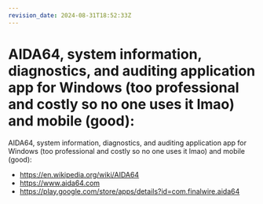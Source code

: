 ```yaml
---
revision_date: 2024-08-31T18:52:33Z
---
```

# AIDA64, system information, diagnostics, and auditing application app for Windows (too professional and costly so no one uses it lmao) and mobile (good):
AIDA64, system information, diagnostics, and auditing application app for Windows (too professional and costly so no one uses it lmao) and mobile (good):
* https://en.wikipedia.org/wiki/AIDA64
* https://www.aida64.com
* https://play.google.com/store/apps/details?id=com.finalwire.aida64